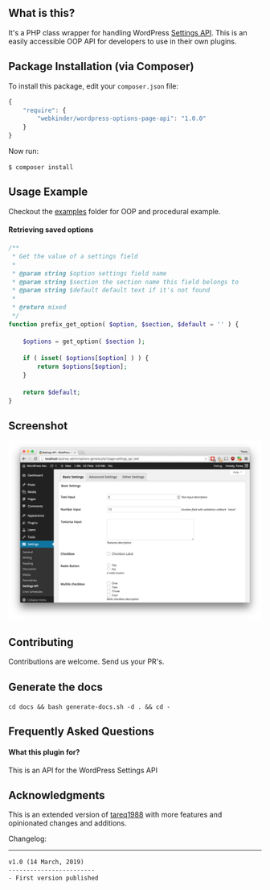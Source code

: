 What is this?
---------------

It's a PHP class wrapper for handling WordPress [Settings API](http://codex.wordpress.org/Settings_API). This is an easily accessible OOP API for developers to use in their own plugins.

## Package Installation (via Composer)

To install this package, edit your `composer.json` file:

```js
{
    "require": {
        "webkinder/wordpress-options-page-api": "1.0.0"
    }
}
```

Now run:

`$ composer install`

Usage Example
---------------

Checkout the [examples](https://github.com/tareq1988/wordpress-settings-api-class/tree/master/example) folder for OOP and procedural example.

#### Retrieving saved options

```php
/**
 * Get the value of a settings field
 *
 * @param string $option settings field name
 * @param string $section the section name this field belongs to
 * @param string $default default text if it's not found
 *
 * @return mixed
 */
function prefix_get_option( $option, $section, $default = '' ) {

    $options = get_option( $section );

    if ( isset( $options[$option] ) ) {
        return $options[$option];
    }

    return $default;
}
```

Screenshot
----------------------

![Option Panel](https://github.com/webkinder/wordpress-options-page-api/raw/master/screenshot-1.png "The options panel build on the fly using the PHP Class")

## Contributing

Contributions are welcome. Send us your PR's.

## Generate the docs
`cd docs && bash generate-docs.sh -d . && cd -`

Frequently Asked Questions
---------------

#### What this plugin for?

This is an API for the WordPress Settings API

## Acknowledgments
This is an extended version of [tareq1988](https://github.com/tareq1988/wordpress-settings-api-class) with more features and opinionated changes and additions.

Changelog:

----------------------
```
v1.0 (14 March, 2019)
------------------------
- First version published
```